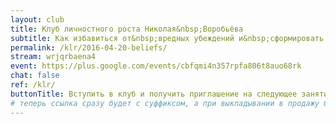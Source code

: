 ```yaml
---
layout: club
title: Клуб личностного роста Николая&nbsp;Воробьёва
subtitle: Как избавиться от&nbsp;вредных убеждений и&nbsp;сформировать полезные для&nbsp;достижения целей и&nbsp;личностного роста
permalink: /klr/2016-04-20-beliefs/
stream: wrjqrbaena4
event: https://plus.google.com/events/cbfqmi4n357rpfa806t8auo68rk
chat: false
ref: /klr/
buttonTitle: Вступить в клуб и получить приглашение на следующее занятие
# теперь ссылка сразу будет с суффиксом, а при выкладывании в продажу будем добавлять ещё и пару секретных букв в конце
---
```

